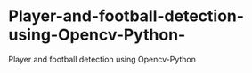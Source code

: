 # Player-and-football-detection-using-Opencv-Python-
Player and football detection using Opencv-Python 
